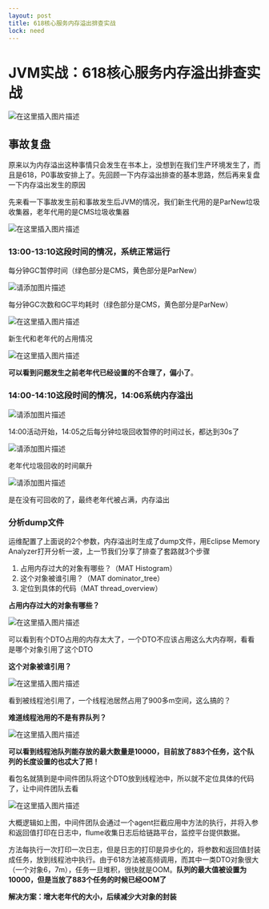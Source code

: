 ```yaml
---
layout: post
title: 618核心服务内存溢出排查实战
lock: need
---
```


# JVM实战：618核心服务内存溢出排查实战

![在这里插入图片描述](https://img-blog.csdnimg.cn/20210626142508921.jpg?)
## 事故复盘
原来以为内存溢出这种事情只会发生在书本上，没想到在我们生产环境发生了，而且是618，P0事故安排上了。先回顾一下内存溢出排查的基本思路，然后再来复盘一下内存溢出发生的原因

先来看一下事故发生前和事故发生后JVM的情况，我们新生代用的是ParNew垃圾收集器，老年代用的是CMS垃圾收集器

![在这里插入图片描述](https://img-blog.csdnimg.cn/ab202012151f48bf8cf03e8b952c76ab.png)

### 13:00-13:10这段时间的情况，系统正常运行

每分钟GC暂停时间（绿色部分是CMS，黄色部分是ParNew）

![请添加图片描述](https://img-blog.csdnimg.cn/20210626152424374.png)

每分钟GC次数和GC平均耗时（绿色部分是CMS，黄色部分是ParNew）

![在这里插入图片描述](https://img-blog.csdnimg.cn/20210626152508483.png)

新生代和老年代的占用情况

![在这里插入图片描述](https://img-blog.csdnimg.cn/20210626152519287.png?)

**可以看到问题发生之前老年代已经设置的不合理了，偏小了**。

### 14:00-14:10这段时间的情况，14:06系统内存溢出

![请添加图片描述](https://img-blog.csdnimg.cn/20210626153554143.png)

14:00活动开始，14:05之后每分钟垃圾回收暂停的时间过长，都达到30s了

![请添加图片描述](https://img-blog.csdnimg.cn/20210626153554157.png?)

老年代垃圾回收的时间飙升

![请添加图片描述](https://img-blog.csdnimg.cn/20210626153554156.png?)

是在没有可回收的了，最终老年代被占满，内存溢出

### 分析dump文件
运维配置了上面说的2个参数，内存溢出时生成了dump文件，用Eclipse Memory Analyzer打开分析一波，上一节我们分享了排查了套路就3个步骤

1. 占用内存过大的对象有哪些？（MAT Histogram）
2. 这个对象被谁引用？（MAT dominator_tree）
3. 定位到具体的代码（MAT thread_overview）

**占用内存过大的对象有哪些？**

![在这里插入图片描述](https://img-blog.csdnimg.cn/91f26fe6c3f44084a269ea12cfcd50b2.png)

可以看到有个DTO占用的内存太大了，一个DTO不应该占用这么大内存啊，看看是哪个对象引用了这个DTO

**这个对象被谁引用？**

![在这里插入图片描述](https://img-blog.csdnimg.cn/2fb723a389ef463b8525fc6dc1f22533.png)

看到被线程池引用了，一个线程池居然占用了900多m空间，这么搞的？

**难道线程池用的不是有界队列？**

![在这里插入图片描述](https://img-blog.csdnimg.cn/20210626170326633.png)

**可以看到线程池队列能存放的最大数量是10000，目前放了883个任务，这个队列的长度设置的也忒大了把！**

看包名就猜到是中间件团队将这个DTO放到线程池中，所以就不定位具体的代码了，让中间件团队去看

![在这里插入图片描述](https://img-blog.csdnimg.cn/20210626173113129.png?)

大概逻辑如上图，中间件团队会通过一个agent拦截应用中方法的执行，并将入参和返回值打印在日志中，flume收集日志后给链路平台，监控平台提供数据。

方法每执行一次打印一次日志，但是日志的打印是异步化的，将参数和返回值封装成任务，放到线程池中执行。由于618方法被高频调用，而其中一类DTO对象很大（一个对象6，7m），任务一旦堆积，很快就是OOM。**队列的最大值被设置为10000，但是当放了883个任务的时候已经OOM了**

**解决方案：增大老年代的大小，后续减少大对象的封装**




